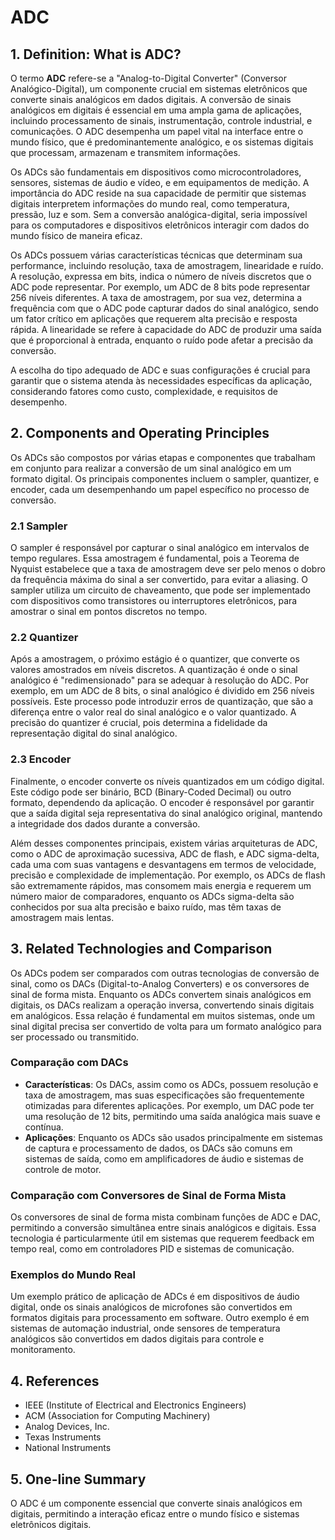 # ADC

## 1. Definition: What is **ADC**?
O termo **ADC** refere-se a "Analog-to-Digital Converter" (Conversor Analógico-Digital), um componente crucial em sistemas eletrônicos que converte sinais analógicos em dados digitais. A conversão de sinais analógicos em digitais é essencial em uma ampla gama de aplicações, incluindo processamento de sinais, instrumentação, controle industrial, e comunicações. O ADC desempenha um papel vital na interface entre o mundo físico, que é predominantemente analógico, e os sistemas digitais que processam, armazenam e transmitem informações.

Os ADCs são fundamentais em dispositivos como microcontroladores, sensores, sistemas de áudio e vídeo, e em equipamentos de medição. A importância do ADC reside na sua capacidade de permitir que sistemas digitais interpretem informações do mundo real, como temperatura, pressão, luz e som. Sem a conversão analógica-digital, seria impossível para os computadores e dispositivos eletrônicos interagir com dados do mundo físico de maneira eficaz.

Os ADCs possuem várias características técnicas que determinam sua performance, incluindo resolução, taxa de amostragem, linearidade e ruído. A resolução, expressa em bits, indica o número de níveis discretos que o ADC pode representar. Por exemplo, um ADC de 8 bits pode representar 256 níveis diferentes. A taxa de amostragem, por sua vez, determina a frequência com que o ADC pode capturar dados do sinal analógico, sendo um fator crítico em aplicações que requerem alta precisão e resposta rápida. A linearidade se refere à capacidade do ADC de produzir uma saída que é proporcional à entrada, enquanto o ruído pode afetar a precisão da conversão.

A escolha do tipo adequado de ADC e suas configurações é crucial para garantir que o sistema atenda às necessidades específicas da aplicação, considerando fatores como custo, complexidade, e requisitos de desempenho.

## 2. Components and Operating Principles
Os ADCs são compostos por várias etapas e componentes que trabalham em conjunto para realizar a conversão de um sinal analógico em um formato digital. Os principais componentes incluem o sampler, quantizer, e encoder, cada um desempenhando um papel específico no processo de conversão.

### 2.1 Sampler
O sampler é responsável por capturar o sinal analógico em intervalos de tempo regulares. Essa amostragem é fundamental, pois a Teorema de Nyquist estabelece que a taxa de amostragem deve ser pelo menos o dobro da frequência máxima do sinal a ser convertido, para evitar a aliasing. O sampler utiliza um circuito de chaveamento, que pode ser implementado com dispositivos como transistores ou interruptores eletrônicos, para amostrar o sinal em pontos discretos no tempo.

### 2.2 Quantizer
Após a amostragem, o próximo estágio é o quantizer, que converte os valores amostrados em níveis discretos. A quantização é onde o sinal analógico é "redimensionado" para se adequar à resolução do ADC. Por exemplo, em um ADC de 8 bits, o sinal analógico é dividido em 256 níveis possíveis. Este processo pode introduzir erros de quantização, que são a diferença entre o valor real do sinal analógico e o valor quantizado. A precisão do quantizer é crucial, pois determina a fidelidade da representação digital do sinal analógico.

### 2.3 Encoder
Finalmente, o encoder converte os níveis quantizados em um código digital. Este código pode ser binário, BCD (Binary-Coded Decimal) ou outro formato, dependendo da aplicação. O encoder é responsável por garantir que a saída digital seja representativa do sinal analógico original, mantendo a integridade dos dados durante a conversão.

Além desses componentes principais, existem várias arquiteturas de ADC, como o ADC de aproximação sucessiva, ADC de flash, e ADC sigma-delta, cada uma com suas vantagens e desvantagens em termos de velocidade, precisão e complexidade de implementação. Por exemplo, os ADCs de flash são extremamente rápidos, mas consomem mais energia e requerem um número maior de comparadores, enquanto os ADCs sigma-delta são conhecidos por sua alta precisão e baixo ruído, mas têm taxas de amostragem mais lentas.

## 3. Related Technologies and Comparison
Os ADCs podem ser comparados com outras tecnologias de conversão de sinal, como os DACs (Digital-to-Analog Converters) e os conversores de sinal de forma mista. Enquanto os ADCs convertem sinais analógicos em digitais, os DACs realizam a operação inversa, convertendo sinais digitais em analógicos. Essa relação é fundamental em muitos sistemas, onde um sinal digital precisa ser convertido de volta para um formato analógico para ser processado ou transmitido.

### Comparação com DACs
- **Características**: Os DACs, assim como os ADCs, possuem resolução e taxa de amostragem, mas suas especificações são frequentemente otimizadas para diferentes aplicações. Por exemplo, um DAC pode ter uma resolução de 12 bits, permitindo uma saída analógica mais suave e contínua.
- **Aplicações**: Enquanto os ADCs são usados principalmente em sistemas de captura e processamento de dados, os DACs são comuns em sistemas de saída, como em amplificadores de áudio e sistemas de controle de motor.

### Comparação com Conversores de Sinal de Forma Mista
Os conversores de sinal de forma mista combinam funções de ADC e DAC, permitindo a conversão simultânea entre sinais analógicos e digitais. Essa tecnologia é particularmente útil em sistemas que requerem feedback em tempo real, como em controladores PID e sistemas de comunicação.

### Exemplos do Mundo Real
Um exemplo prático de aplicação de ADCs é em dispositivos de áudio digital, onde os sinais analógicos de microfones são convertidos em formatos digitais para processamento em software. Outro exemplo é em sistemas de automação industrial, onde sensores de temperatura analógicos são convertidos em dados digitais para controle e monitoramento.

## 4. References
- IEEE (Institute of Electrical and Electronics Engineers)
- ACM (Association for Computing Machinery)
- Analog Devices, Inc.
- Texas Instruments
- National Instruments

## 5. One-line Summary
O ADC é um componente essencial que converte sinais analógicos em digitais, permitindo a interação eficaz entre o mundo físico e sistemas eletrônicos digitais.